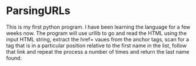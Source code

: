 # ParsingURLs

This is my first python program. I have been learning the language for a few weeks now. The program will use urllib to go and read the HTML using the input HTML string, extract the href= vaues from the anchor tags, scan for a tag that is in a particular position relative to the first name in the list, follow that link and repeat the process a number of times and return the last name found.
